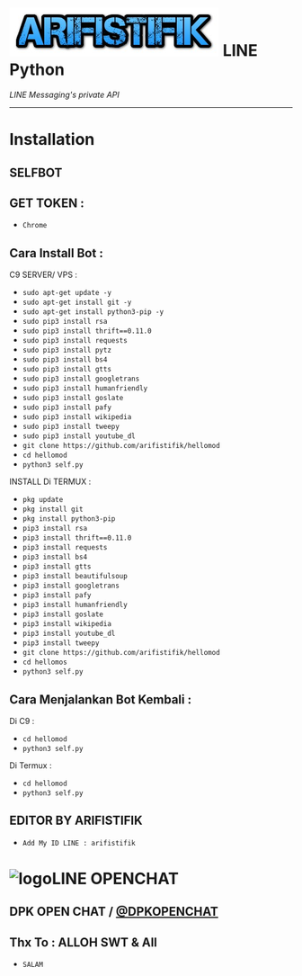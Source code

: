# ![logo](/arifistifik.jpg) LINE Python

*LINE Messaging's private API*

----

# Installation #
SELFBOT
------
GET TOKEN :
------
- `Chrome`

Cara Install Bot :
------

C9 SERVER/ VPS :
- `sudo apt-get update -y`
- `sudo apt-get install git -y`
- `sudo apt-get install python3-pip -y`
- `sudo pip3 install rsa`
- `sudo pip3 install thrift==0.11.0`
- `sudo pip3 install requests`
- `sudo pip3 install pytz`
- `sudo pip3 install bs4`
- `sudo pip3 install gtts`
- `sudo pip3 install googletrans`
- `sudo pip3 install humanfriendly`
- `sudo pip3 install goslate`
- `sudo pip3 install pafy`
- `sudo pip3 install wikipedia`
- `sudo pip3 install tweepy`
- `sudo pip3 install youtube_dl`
- `git clone https://github.com/arifistifik/hellomod`
- `cd hellomod`
- `python3 self.py`

INSTALL Di TERMUX :
- `pkg update`
- `pkg install git`
- `pkg install python3-pip`
- `pip3 install rsa`
- `pip3 install thrift==0.11.0`
- `pip3 install requests`
- `pip3 install bs4`
- `pip3 install gtts`
- `pip3 install beautifulsoup`
- `pip3 install googletrans`
- `pip3 install pafy`
- `pip3 install humanfriendly`
- `pip3 install goslate`
- `pip3 install wikipedia`
- `pip3 install youtube_dl`
- `pip3 install tweepy`
- `git clone https://github.com/arifistifik/hellomod`
- `cd hellomos`
- `python3 self.py`

Cara Menjalankan Bot Kembali :
------
Di C9 :
- `cd hellomod`
- `python3 self.py`

Di Termux :
- `cd hellomod`
- `python3 self.py`

EDITOR BY ARIFISTIFIK
------
- `Add My ID LINE : arifistifik`

# ![logo](/dpkopenchat.png)LINE OPENCHAT
 
DPK OPEN CHAT / [@DPKOPENCHAT](https://line.me/ti/g2/CLwjDdWYhhnpNep8hHEEgg)
------
Thx To : ALLOH SWT & All
------
- `SALAM`


